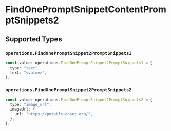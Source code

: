 # FindOnePromptSnippetContentPromptSnippets2


## Supported Types

### `operations.FindOnePromptSnippet2PromptSnippets1`

```typescript
const value: operations.FindOnePromptSnippet2PromptSnippets1 = {
  type: "text",
  text: "<value>",
};
```

### `operations.FindOnePromptSnippet2PromptSnippets2`

```typescript
const value: operations.FindOnePromptSnippet2PromptSnippets2 = {
  type: "image_url",
  imageUrl: {
    url: "https://potable-onset.org/",
  },
};
```

